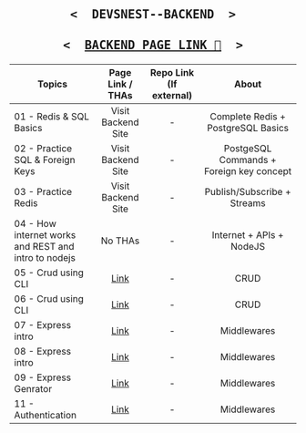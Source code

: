 <p align="center">

   <h2 align="center">
     <pre><samp><&nbsp; DEVSNEST--BACKEND &nbsp;></samp></pre>
   </h2>
</p>

<p align="center">

   <h2 align="center">
     <pre><samp><&nbsp; <a href="https://amoghtech.github.io/Dev-Back/">BACKEND PAGE LINK 📝</a> &nbsp;></samp></pre>
   </h2>
</p>

| Topics                                               |  Page Link / THAs  | Repo Link (If external) |                  About                   |
| ---------------------------------------------------- | :----------------: | :---------------------: | :--------------------------------------: |
| 01 - Redis & SQL Basics                              | Visit Backend Site |            -            |    Complete Redis + PostgreSQL Basics    |
| 02 - Practice SQL & Foreign Keys                     | Visit Backend Site |            -            | PostgeSQL Commands + Foreign key concept |
| 03 - Practice Redis                                  | Visit Backend Site |            -            |       Publish/Subscribe + Streams        |
| 04 - How internet works and REST and intro to nodejs |      No THAs       |            -            |         Internet + APIs + NodeJS         |
| 05 - Crud using CLI |     <a href="https://github.com/Amoghtech/CLI">Link </a>       |            -            |         CRUD         |
| 06 - Crud using CLI |     <a href="https://github.com/Amoghtech/CLI-PROMISES">Link </a>       |            -            |         CRUD         |
| 07 - Express intro |     <a href="https://github.com/Amoghtech/Dev-Back/blob/master/Day-7/Request.md">Link </a>       |            -            |         Middlewares        |
| 08 - Express intro |     <a href="https://github.com/Amoghtech/Dev-Back/blob/master/Day-7/Request.md">Link </a>       |            -            |         Middlewares        |
| 09 - Express Genrator |     <a href="https://github.com/Amoghtech/Dev-Back/blob/master/Day-8/Readme.md">Link </a>       |            -            |         Middlewares        |
| 11 - Authentication |     <a href="https://github.com/Amoghtech/Dev-Back/blob/master/Day-7/Request.md">Link </a>       |            -            |         Middlewares        |

